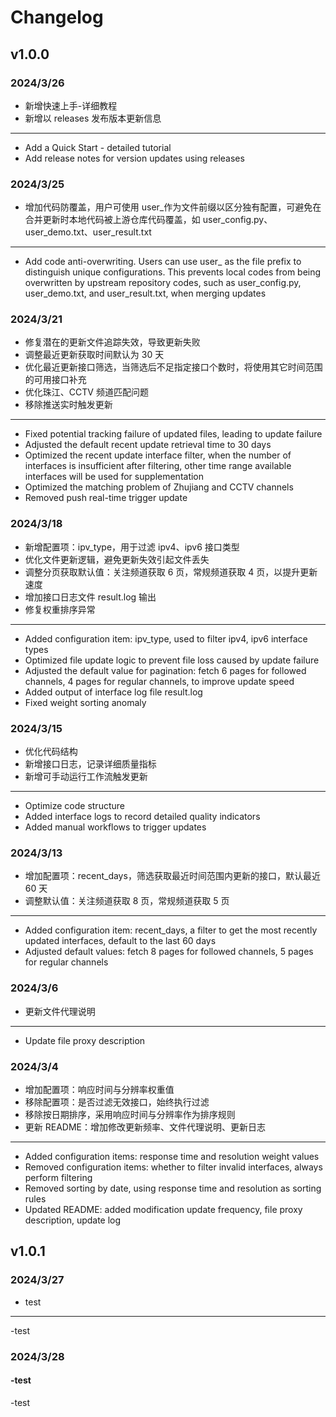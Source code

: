 # Changelog

## v1.0.0

### 2024/3/26

- 新增快速上手-详细教程
- 新增以 releases 发布版本更新信息

---

- Add a Quick Start - detailed tutorial
- Add release notes for version updates using releases

### 2024/3/25

- 增加代码防覆盖，用户可使用 user\_作为文件前缀以区分独有配置，可避免在合并更新时本地代码被上游仓库代码覆盖，如 user_config.py、user_demo.txt、user_result.txt

---

- Add code anti-overwriting. Users can use user\_ as the file prefix to distinguish unique configurations. This prevents local codes from being overwritten by upstream repository codes, such as user_config.py, user_demo.txt, and user_result.txt, when merging updates

### 2024/3/21

- 修复潜在的更新文件追踪失效，导致更新失败
- 调整最近更新获取时间默认为 30 天
- 优化最近更新接口筛选，当筛选后不足指定接口个数时，将使用其它时间范围的可用接口补充
- 优化珠江、CCTV 频道匹配问题
- 移除推送实时触发更新

---

- Fixed potential tracking failure of updated files, leading to update failure
- Adjusted the default recent update retrieval time to 30 days
- Optimized the recent update interface filter, when the number of interfaces is insufficient after filtering, other time range available interfaces will be used for supplementation
- Optimized the matching problem of Zhujiang and CCTV channels
- Removed push real-time trigger update

### 2024/3/18

- 新增配置项：ipv_type，用于过滤 ipv4、ipv6 接口类型
- 优化文件更新逻辑，避免更新失效引起文件丢失
- 调整分页获取默认值：关注频道获取 6 页，常规频道获取 4 页，以提升更新速度
- 增加接口日志文件 result.log 输出
- 修复权重排序异常

---

- Added configuration item: ipv_type, used to filter ipv4, ipv6 interface types
- Optimized file update logic to prevent file loss caused by update failure
- Adjusted the default value for pagination: fetch 6 pages for followed channels, 4 pages for regular channels, to improve update speed
- Added output of interface log file result.log
- Fixed weight sorting anomaly

### 2024/3/15

- 优化代码结构
- 新增接口日志，记录详细质量指标
- 新增可手动运行工作流触发更新

---

- Optimize code structure
- Added interface logs to record detailed quality indicators
- Added manual workflows to trigger updates

### 2024/3/13

- 增加配置项：recent_days，筛选获取最近时间范围内更新的接口，默认最近 60 天
- 调整默认值：关注频道获取 8 页，常规频道获取 5 页

---

- Added configuration item: recent_days, a filter to get the most recently updated interfaces, default to the last 60 days
- Adjusted default values: fetch 8 pages for followed channels, 5 pages for regular channels

### 2024/3/6

- 更新文件代理说明

---

- Update file proxy description

### 2024/3/4

- 增加配置项：响应时间与分辨率权重值
- 移除配置项：是否过滤无效接口，始终执行过滤
- 移除按日期排序，采用响应时间与分辨率作为排序规则
- 更新 README：增加修改更新频率、文件代理说明、更新日志

---

- Added configuration items: response time and resolution weight values
- Removed configuration items: whether to filter invalid interfaces, always perform filtering
- Removed sorting by date, using response time and resolution as sorting rules
- Updated README: added modification update frequency, file proxy description, update log

## v1.0.1

### 2024/3/27

- test

---

-test

### 2024/3/28

#### -test

-test
